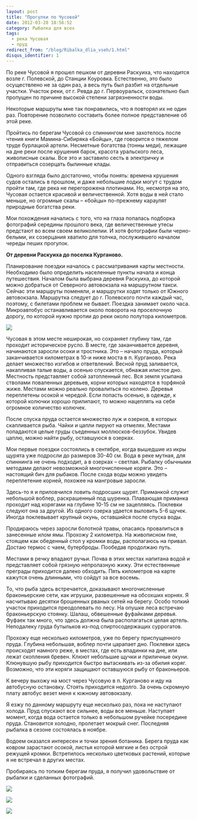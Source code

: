 ```yaml
---
layout: post
title: "Прогулки по Чусовой"
date: 2012-03-28 18:56:52
category: Рыбалка для всех
tags:
  - река Чусовая
  - пруд
redirect_from: "/blog/Ribalka_dlia_vseh/1.html"
disqus_identifier: 1
---
```

По реке Чусовой я прошел пешком от деревни Раскуиха, что находится возле
г. Полевской, до Станции Коуровка. Естественно, это было осуществлено не
за один раз, а весь путь был разбит на отдельные участки. Участок реки,
от г. Ревда до г. Первоуральск, сознательно был пропущен по причине
высокой степени загрязненности воды.

Некоторые маршруты мне так понравились, что я повторял их не один раз.
Повторение позволило составить более полное представление об этой реке. 

Пройтись по берегам Чусовой со спиннингом мне захотелось после чтения
книги Мамина-Сибиряка «Бойцы», где говорится о тяжелом труде бурлацкой
артели. Несметные богатства (тонны меди), лежащие на дне реки после
крушения барок, красота уральского леса, живописные скалы. Все это и
заставило сесть в электричку и отправиться созерцать былинные клады.

Одного взгляда было достаточно, чтобы понять: времена крушения судов
остались в прошлом, и даже небольшие лодки могут с трудом пройти там,
где река не перегорожена плотинами. Но, несмотря на это, Чусовая
остается красивой и величественной. Хотя воды в ней стало меньше, но
огромные скалы – «бойцы» по-прежнему караулят природные богатства реки. 

Мои похождения начались с того, что на глаза попалась подборка
фотографий середины прошлого века, где величественные утесы предстают во
всем своем великолепии. И хотя фотографии были черно-белыми, их
созерцания хватило для толчка, послужившего началом череды пеших
прогулок.

**От деревни Раскуиха до поселка Курганово.**

Планирование поездки началось с рассматривания карты местности.
Необходимо было определить населенные пункты начала и конца путешествия.
Началом была выбрана деревня Раскуиха, до которой можно добраться от
Северного автовокзала на маршрутном такси. Сейчас эти маршруты поменяли,
и маршрутки ходят только от Южного автовокзала. Маршрутка следует до г.
Полевского почти каждый час, поэтому, с билетами проблем не бывает.
Поездка занимает около часа. Микроавтобус останавливается около поворота
на проселочную дорогу, по которой нужно протии до реки около полутора
километров.

![](http://fishingguru.ru/uploads/images/00/00/01/2012/03/28/71356c.jpg)

Чусовая в этом месте неширокая, но сохраняет глубину там, где проходит
историческое русло. В месте, где заканчивается деревня, начинаются
заросли осоки и тростника. Это – начало пруда, который заканчивается
километрах в 10-и ниже моста в п. Курганово. Река делает множество
изгибов и ответвлений. Весной пруд заливается, накапливая талые воды, а
осенью спускается, обнажая илистое дно. Местность представляет собой
затопленный лес. Вся земля усыпана стволами поваленных деревьев, корни
которых находятся в торфяной жиже. Местами можно реально провалиться по
колено. Деревья переплетены осокой и чередой. Если попасть осенью, в
одежде, к которой колючки хорошо прилипают, то можно нацеплять на себя
огромное количество колючек.

После спуска пруда остается множество луж и озерков, в которых
скапливается рыба. Чайки и цапли пируют на отмелях. Местами попадаются
целые груды съеденных моллюсков-беззубок. Увидев цаплю, можно найти
рыбу, оставшуюся в озерках.

Мои первые поездки состоялись в сентябре, когда вышедшие из икры щурята
уже подросли до размеров 30-40 см. Вода в реке мутная, для спиннинга не
очень подходит, а в озерках – светлая. Рыбалку обычными методами делают
невозможной многочисленные коряги. Это – настоящий бич для рыбаков.
После схода воды можно увидеть переплетение корней, похожее на мангровые
заросли.

Здесь-то я и приловчился ловить подросших щурят. Приманкой служит
небольшой воблер, раскрашенный под шуренка. Плавающая приманка проходит
над корягами на глубине 10-15 см не зацепляясь. Поклевки следуют она за
другой. Из одного озерка удается выловить 5-6 щучек. Иногда поклевывает
крупный окунь, оставшийся после спуска воды.

Продираюсь через заросли болотной травы, опасаясь провалиться в
занесенные илом ямы. Прохожу 2 километра. На живописном пне, стоящем как
обеденный стол у кромки воды, располагаюсь на привал. Достаю термос с
чаем, бутерброды. Пообедав продолжаю путь.

Местами в речку впадают ручьи. Почва в этих местах напитана водой и
представляет собой грязную непролазную жижу. Эти естественные преграды
приходится далеко обходить. Пять километров на карте кажутся очень
длинными, что сойдут за все восемь.

То, что рыба здесь встречается, доказывают многочисленные браконьерские
сети, как игрушки, развешенные на обсохших корнях. Я насчитываю десятки
брошенных рваных сетей на берегу. Особо топкий участок приходится
преодолевать по лесу. На опушке леса встречаю браконьерскую стоянку.
Шалаш, обвешенные фуфайками деревья. Фуфаек так много, что здесь должна
была располагаться целая артель. Неподалеку груда бутыльков из-под
спиртосодержащих суррогатов.

Прохожу еще несколько километров, уже по берегу приспущенного пруда.
Глубина небольшая, воблер почти царапает дно. Поклевки здесь происходят
намного реже, в местах, где есть впадинки на дне, или лежат скопления
бревен. Клюют небольшие щучки и приличные окуни. Клюнувшую рыбу
приходится быстро вытаскивать из-за обилия коряг. Возможно, что эти
коряги защищают оставшуюся рыбу от браконьеров.

К вечеру выхожу на мост через Чусовую в п. Курганово и иду на автобусную
остановку. Стоять приходится недолго. За очень скромную плату автобус
везет меня к южному автовокзалу.

Я езжу по данному маршруту еще несколько раз, пока не наступают холода.
Пруд спускают все сильнее, воды все меньше. Наступает момент, когда вода
остается только в небольшом ручейке посередине пруда. Становится
холодно, пролетает мокрый снег. Последняя рыбалка в сезоне состоялась в
ноябре.

Водоем оказался интересен и точки зрения ботаника. Берега пруда как
ковром зарастают осокой, листья которой мягкие и без острой режущей
кромки. Встретилось несколько цветковых растений, которые я не встречал
в других местах.

Пробираясь по топким берегам пруда, я получил удовольствие от рыбалки и
сделанных фотографий.

![](http://fishingguru.ru/uploads/images/00/00/01/2012/03/28/968adb.jpg)

![](http://fishingguru.ru/uploads/images/00/00/01/2012/03/28/536389.jpg)

![](http://fishingguru.ru/uploads/images/00/00/01/2012/03/28/23dbaa.jpg)

